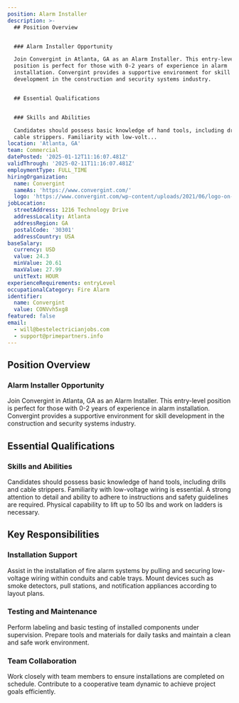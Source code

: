 ```yaml
---
position: Alarm Installer
description: >-
  ## Position Overview


  ### Alarm Installer Opportunity

  Join Convergint in Atlanta, GA as an Alarm Installer. This entry-level
  position is perfect for those with 0-2 years of experience in alarm
  installation. Convergint provides a supportive environment for skill
  development in the construction and security systems industry.


  ## Essential Qualifications


  ### Skills and Abilities

  Candidates should possess basic knowledge of hand tools, including drills and
  cable strippers. Familiarity with low-volt...
location: 'Atlanta, GA'
team: Commercial
datePosted: '2025-01-12T11:16:07.481Z'
validThrough: '2025-02-11T11:16:07.481Z'
employmentType: FULL_TIME
hiringOrganization:
  name: Convergint
  sameAs: 'https://www.convergint.com/'
  logo: 'https://www.convergint.com/wp-content/uploads/2021/06/logo-on-dark-blue.png'
jobLocation:
  streetAddress: 1216 Technology Drive
  addressLocality: Atlanta
  addressRegion: GA
  postalCode: '30301'
  addressCountry: USA
baseSalary:
  currency: USD
  value: 24.3
  minValue: 20.61
  maxValue: 27.99
  unitText: HOUR
experienceRequirements: entryLevel
occupationalCategory: Fire Alarm
identifier:
  name: Convergint
  value: CONVvh5xg8
featured: false
email:
  - will@bestelectricianjobs.com
  - support@primepartners.info
---
```




## Position Overview

### Alarm Installer Opportunity
Join Convergint in Atlanta, GA as an Alarm Installer. This entry-level position is perfect for those with 0-2 years of experience in alarm installation. Convergint provides a supportive environment for skill development in the construction and security systems industry.

## Essential Qualifications

### Skills and Abilities
Candidates should possess basic knowledge of hand tools, including drills and cable strippers. Familiarity with low-voltage wiring is essential. A strong attention to detail and ability to adhere to instructions and safety guidelines are required. Physical capability to lift up to 50 lbs and work on ladders is necessary.

## Key Responsibilities

### Installation Support
Assist in the installation of fire alarm systems by pulling and securing low-voltage wiring within conduits and cable trays. Mount devices such as smoke detectors, pull stations, and notification appliances according to layout plans.

### Testing and Maintenance
Perform labeling and basic testing of installed components under supervision. Prepare tools and materials for daily tasks and maintain a clean and safe work environment.

### Team Collaboration
Work closely with team members to ensure installations are completed on schedule. Contribute to a cooperative team dynamic to achieve project goals efficiently.